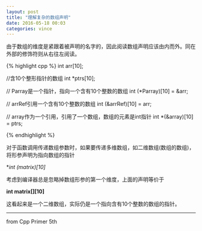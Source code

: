 ```yaml
---
layout: post
title: "理解复杂的数组声明"
date: 2016-05-18 00:03
categories: vince
---
```


由于数组的维度是紧跟着被声明的名字的，因此阅读数组声明应该由内而外。同在外部的修饰符则从右往左阅读。

{% highlight cpp %}
int arr[10];

//含10个整形指针的数组
int *ptrs[10];  

// Parray是一个指针，指向一个含有10个整数的数组
int (*Parray)[10] = &arr;

// arrRef引用一个含有10个整数的数组
int (&arrRef)[10] = arr;

// array作为一个引用，引用了一个数组，数组的元素是int指针
int *(&array)[10] = ptrs;

{% endhighlight %}

对于函数调用传递数组参数时，如果要传递多维数组，如二维数组(数组的数组)，将形参声明为指向数组的指针 

**int (*matrix)[10]** 

考虑到编译器总是忽略掉数组形参的第一个维度，上面的声明等价于 

**int matrix[][10]** 

这看起来是一个二维数组，实际仍是一个指向含有10个整数的数组的指针。

---

from Cpp Primer 5th

